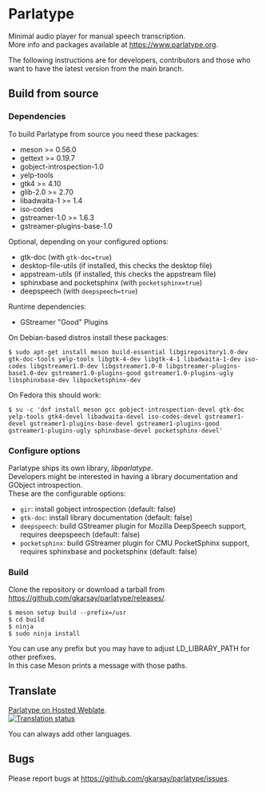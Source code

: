 # Parlatype

Minimal audio player for manual speech transcription. \
More info and packages available at https://www.parlatype.org.

The following instructions are for developers, contributors and those who want to have the latest version from the main branch.

## Build from source

### Dependencies

To build Parlatype from source you need these packages:
* meson >= 0.56.0
* gettext >= 0.19.7
* gobject-introspection-1.0
* yelp-tools
* gtk4 >= 4.10
* glib-2.0 >= 2.70
* libadwaita-1 >= 1.4
* iso-codes
* gstreamer-1.0 >= 1.6.3
* gstreamer-plugins-base-1.0

Optional, depending on your configured options:
* gtk-doc (with `gtk-doc=true`)
* desktop-file-utils (if installed, this checks the desktop file)
* appstream-utils (if installed, this checks the appstream file)
* sphinxbase and pocketsphinx (with `pocketsphinx=true`)
* deepspeech (with `deepspeech=true`)

Runtime dependencies:
* GStreamer "Good" Plugins

On Debian-based distros install these packages:

```
$ sudo apt-get install meson build-essential libgirepository1.0-dev gtk-doc-tools yelp-tools libgtk-4-dev libgtk-4-1 libadwaita-1-dev iso-codes libgstreamer1.0-dev libgstreamer1.0-0 libgstreamer-plugins-base1.0-dev gstreamer1.0-plugins-good gstreamer1.0-plugins-ugly libsphinxbase-dev libpocketsphinx-dev
```
On Fedora this should work:

```
$ su -c 'dnf install meson gcc gobject-introspection-devel gtk-doc yelp-tools gtk4-devel libadwaita-devel iso-codes-devel gstreamer1-devel gstreamer1-plugins-base-devel gstreamer1-plugins-good gstreamer1-plugins-ugly sphinxbase-devel pocketsphinx-devel'
```

### Configure options

Parlatype ships its own library, _libparlatype_. \
Developers might be interested in having a library documentation and GObject introspection. \
These are the configurable options:

* `gir`: install gobject introspection (default: false)
* `gtk-doc`: install library documentation (default: false)
* `deepspeech`: build GStreamer plugin for Mozilla DeepSpeech support, requires deepspeech (default: false)
* `pocketsphinx`: build GStreamer plugin for CMU PocketSphinx support, requires sphinxbase and pocketsphinx (default: false)

### Build
Clone the repository or download a tarball from https://github.com/gkarsay/parlatype/releases/.

```
$ meson setup build --prefix=/usr
$ cd build
$ ninja
$ sudo ninja install
```
You can use any prefix but you may have to adjust LD_LIBRARY_PATH for other prefixes. \
In this case Meson prints a message with those paths.

## Translate
[Parlatype on Hosted Weblate](https://hosted.weblate.org/engage/parlatype/). \
[![Translation status](https://hosted.weblate.org/widgets/parlatype/-/multi-auto.svg)](https://hosted.weblate.org/engage/parlatype/?utm_source=widget)

You can always add other languages.

## Bugs
Please report bugs at https://github.com/gkarsay/parlatype/issues.
